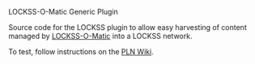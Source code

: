  LOCKSS-O-Matic Generic Plugin

Source code for the LOCKSS plugin to allow easy harvesting of content managed by [LOCKSS-O-Matic](https://github.com/mjordan/lockss-o-matic) into a LOCKSS network.

To test, follow instructions on the [PLN Wiki](https://plnwiki.lockss.org/index.php?title=Testing_Frameworks).
